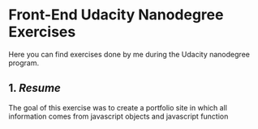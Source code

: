 # Front-End Udacity Nanodegree Exercises
Here you can find exercises done by me during the Udacity nanodegree program.
## 1. *Resume*
The goal of this exercise was to create a portfolio site in which all information comes from javascript objects and javascript function